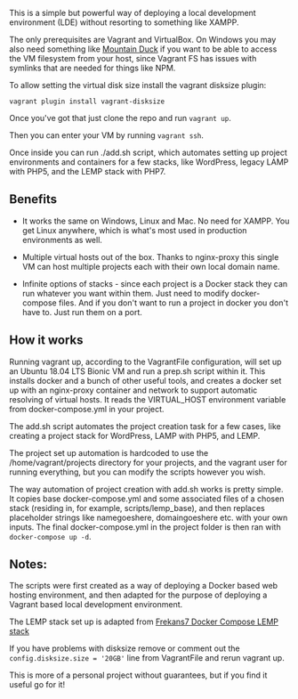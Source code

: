 This is a simple but powerful way of deploying a local development environment (LDE) without resorting to something like XAMPP.

The only prerequisites are Vagrant and VirtualBox. On Windows you may also need something like [Mountain Duck](https://mountainduck.io/) if you want to be able to access the VM filesystem from your host, since Vagrant FS has issues with symlinks that are needed for things like NPM.

To allow setting the virtual disk size install the vagrant disksize plugin:

`vagrant plugin install vagrant-disksize`

Once you've got that just clone the repo and run `vagrant up`. 

Then you can enter your VM by running `vagrant ssh`.

Once inside you can run ./add.sh script, which automates setting up project environments and containers for a few stacks, like WordPress, legacy LAMP with PHP5, and the LEMP stack with PHP7.

## Benefits

* It works the same on Windows, Linux and Mac. No need for XAMPP. You get Linux anywhere, which is what's most used in production environments as well.

* Multiple virtual hosts out of the box. Thanks to nginx-proxy this single VM can host multiple projects each with their own local domain name. 

* Infinite options of stacks - since each project is a Docker stack they can run whatever you want within them. Just need to modify docker-compose files. And if you don't want to run a project in docker you don't have to. Just run them on a port.

## How it works

Running vagrant up, according to the VagrantFile configuration, will set up an Ubuntu 18.04 LTS Bionic VM and run a prep.sh script within it. This installs docker and a bunch of other useful tools, and creates a docker set up with an nginx-proxy container and network to support automatic resolving of virtual hosts. It reads the VIRTUAL_HOST environment variable from docker-compose.yml in your project.

The add.sh script automates the project creation task for a few cases, like creating a project stack for WordPress, LAMP with PHP5, and LEMP.

The project set up automation is hardcoded to use the /home/vagrant/projects directory for your projects, and the vagrant user for running everything, but you can modify the scripts however you wish.

The way automation of project creation with add.sh works is pretty simple. It copies base docker-compose.yml and some associated files of a chosen stack (residing in, for example, scripts/lemp_base), and then replaces placeholder strings like namegoeshere, domaingoeshere etc. with your own inputs. The final docker-compose.yml in the project folder is then ran with `docker-compose up -d`.

## Notes:

The scripts were first created as a way of deploying a Docker based web hosting environment, and then adapted for the purpose of deploying a Vagrant based local development environment.

The LEMP stack set up is adapted from [Frekans7 Docker Compose LEMP stack](https://github.com/frekans7/docker-compose-lemp)

If you have problems with disksize remove or comment out the `config.disksize.size = '20GB'` line from VagrantFile and rerun vagrant up.

This is more of a personal project without guarantees, but if you find it useful go for it! 